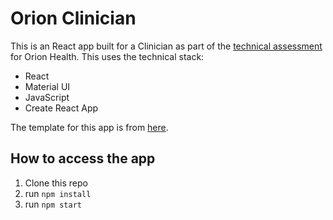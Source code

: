 # Orion Clinician

This is an React app built for a Clinician as part of the [technical assessment](https://github.com/orionhealth/workflow-frontend-engineer-technical-assessment) for Orion Health. This uses the technical stack:
- React
- Material UI
- JavaScript
- Create React App

The template for this app is from [here](https://github.com/mui/material-ui/tree/master/examples/create-react-app-with-typescript).


## How to access the app

1. Clone this repo
2. run `npm install`
3. run `npm start`
